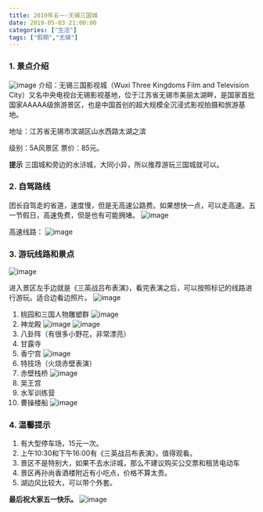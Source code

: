 ```yaml
---
title: 2019年五一-无锡三国城
date: 2019-05-03 21:00:00
categories: ["生活"]
tags: ["假期","无锡"]
---
```

### 1. 景点介绍

![image](/img/international-workers-day-travel/1.jpg)
介绍：无锡三国影视城（Wuxi Three Kingdoms Film and Television City）又名中央电视台无锡影视基地，位于江苏省无锡市美丽太湖畔，是国家首批国家AAAAA级旅游景区，也是中国首创的超大规模全沉浸式影视拍摄和旅游基地。

地址：江苏省无锡市滨湖区山水西路太湖之滨

级别：5A风景区 票价：85元。

**提示** 三国城和旁边的水浒城，大同小异，所以推荐游玩三国城就可以。

### 2. 自驾路线

团长自驾走的省道，速度慢，但是无高速公路费。如果想快一点，可以走高速。五一节假日，高速免费，但是也有可能拥堵。
![image](/img/international-workers-day-travel/2.png)

高速线路：
![image](/img/international-workers-day-travel/3.png)

### 3. 游玩线路和景点

![image](/img/international-workers-day-travel/4.png)

进入景区左手边就是《三英战吕布表演》，看完表演之后，可以按照标记的线路进行游玩。适合边看边照片。
![image](/img/international-workers-day-travel/5.jpg)

1.  桃园和三国人物雕塑群
    ![image](/img/international-workers-day-travel/6.jpg)
2.  神龙殿
    ![image](/img/international-workers-day-travel/7.jpg)
    ![image](/img/international-workers-day-travel/8.jpg)
3.  八卦阵（有很多小野花，非常漂亮）
4.  甘露寺
5.  香宁宫
    ![image](/img/international-workers-day-travel/9.jpg)
6.  特技场（火烧赤壁表演）
7.  赤壁栈桥
    ![image](/img/international-workers-day-travel/10.jpg)
8.  吴王宫
9.  水军训练营
10. 曹操楼船
    ![image](/img/international-workers-day-travel/11.jpg)

### 4. 温馨提示

1.  有大型停车场，15元一次。
2.  上午10:30和下午16:00有《三英战吕布表演》，值得观看。
3.  景区不是特别大，如果不去水浒城，那么不建议购买公交票和租赁电动车
4.  景区再孙尚香酒楼附近有小吃点，价格不算太贵。
5.  湖边风比较大，可以带个外套。

**最后祝大家五一快乐。**
![image](/img/international-workers-day-travel/12.png)
